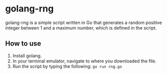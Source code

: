 # golang-rng

golang-rng is a simple script written in Go that generates a random positive integer between 1 and a maximum number, which is defined in the script.

## How to use

1. Install golang.
2. In your terminal emulator, navigate to where you downloaded the file.
3. Run the script by typing the following: `go run rng.go`
